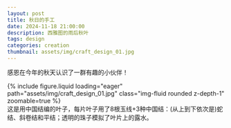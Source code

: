 ```yaml
---
layout: post
title: 秋日的手工
date: 2024-11-18 21:00:00
description: 西雅图的雨后秋叶
tags: design
categories: creation
thumbnail: assets/img/craft_design_01.jpg
---
```


感恩在今年的秋天认识了一群有趣的小伙伴！

<div class="row mt-3">
    <div class="col-md-6 col-sm-12 mt-3 mt-md-0">
        {% include figure.liquid loading="eager" path="assets/img/craft_design_01.jpg" class="img-fluid rounded z-depth-1" zoomable=true %}
        <div class="caption">
            这是用中国结编的叶子，每片叶子用了8根玉线+3种中国结：(从上到下依次是)蛇结、斜卷结和平结；透明的珠子模拟了叶片上的露水。
        </div>
    </div>
</div>
